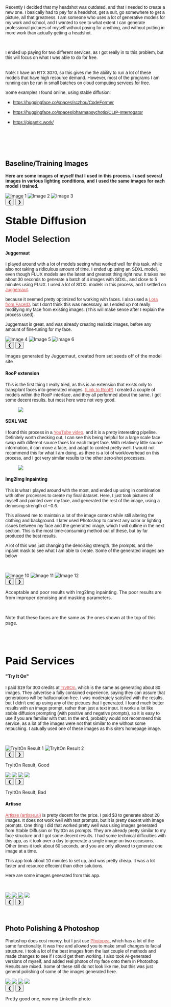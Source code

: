 <p style="margin-left:0pt;"><span style="font-family:Arimo, Arial;">Recently I decided that my headshot was outdated, and that I needed to create a new one. I basically had to pay for a headshot, get a suit, go somewhere to get a picture, all that greatness. I am someone who uses a lot of generative models for my work and school, and I wanted to see to what extent I can generate professional pictures of myself without paying for anything, and without putting in more work than actually getting a headshot.</span></p>
<p>&nbsp;</p>
<p style="margin-left:0pt;"><span style="font-family:Arimo, Arial;">I ended up paying for two different services, as I got really in to this problem, but this will focus on what I was able to do for free.&nbsp;</span><br>&nbsp;</p>
<p style="margin-left:0pt;"><span style="font-family:Arimo, Arial;">Note: I have an RTX 3070, so this gives me the ability to run a lot of these models that have high resource demand. However, most of the programs I am running can be run in small batches on cloud computing services for free.</span></p>
<p style="margin-left:0pt;"><span style="font-family:Arimo, Arial;">Some examples I found online, using stable diffusion:</span></p>
<ul style="list-style-type:square;">
    <li>
        <p style="margin-left:0pt;"><a target="_blank" rel="noopener noreferrer" href="https://huggingface.co/spaces/sczhou/CodeFormer"><span style="color:rgb(28,28,28);font-family:Arimo, Arial;"><u>https://huggingface.co/spaces/sczhou/CodeFormer</u></span></a></p>
    </li>
    <li>
        <p style="margin-left:0pt;"><a target="_blank" rel="noopener noreferrer" href="https://huggingface.co/spaces/pharmapsychotic/CLIP-Interrogator"><span style="color:rgb(28,28,28);font-family:Arimo, Arial;"><u>https://huggingface.co/spaces/pharmapsychotic/CLIP-Interrogator</u></span></a></p>
    </li>
    <li>
        <p style="margin-left:0pt;"><a target="_blank" rel="noopener noreferrer" href="https://gigantic.work/"><span style="color:rgb(28,28,28);font-family:Arimo, Arial;"><u>https://gigantic.work/</u></span></a></p>
    </li>
</ul>
<p><br>&nbsp;</p>
<p style="margin-left:auto;">&nbsp;</p>
<h2 style="margin-left:auto;"><span style="color:rgb(0,0,0);"><strong>Baseline/Training Images</strong></span></h2>
<p style="margin-left:0pt;"><span style="font-family:Arimo, Arial;"><strong>Here are some images of myself that I used in this process. I used several images in various lighting conditions, and I used the same images for each model I trained.</strong></span></p>
<div class="image-carousel">
  <div class="carousel-container">
    <img src="/blog/ai-headshots/blog_images/1.png" alt="Image 1">
    <img src="/blog/ai-headshots/blog_images/2.jfif" alt="Image 2">
    <img src="/blog/ai-headshots/blog_images/3.jfif" alt="Image 3">
  </div>
  <div class="carousel-controls">
    <button class="carousel-prev" onclick="plusSlides(-1, 0)">&#10094;</button>
    <button class="carousel-next" onclick="plusSlides(1, 0)">&#10095;</button>
  </div>
</div>

<h2 style="margin-left:0pt;"><span style="color:rgb(0,0,0);font-family:Arimo, Arial;font-size:25pt;"><strong>Stable Diffusion</strong></span></h2>


<h3 style="margin-left:0pt;"><span style="font-family:Arimo, Arial;font-size:20pt;">Model Selection</span></h3>
<h4 style="margin-left:0pt;"><span style="color:rgb(0,0,0);font-family:Arimo, Arial;">Juggernaut</span></h4>
<p style="margin-left:0pt;"><span style="font-family:Arimo, Arial;">I played around with a lot of models seeing what worked well for this task, while also not taking a ridiculous amount of time. I ended up using an SDXL model, even though FLUX models are the latest and greatest thing right now. It takes me about 30 seconds to generate a batch of 4 images with SDXL, and close to 5 minutes using FLUX. I used a lot of SDXL models in this process, and I settled on </span><a target="_blank" rel="noopener noreferrer" href="https://civitai.com/models/133005/juggernaut-xl"><span style="color:rgb(213,87,85);font-family:Arimo, Arial;"><u>Juggernaut</u></span></a><span style="font-family:Arimo, Arial;">.</span></p>
<p style="margin-left:0pt;"><span style="font-family:Arimo, Arial;">because it seemed pretty optimized for working with faces. I also used a </span><a target="_blank" rel="noopener noreferrer" href="https://huggingface.co/h94/IP-Adapter-FaceID/tree/main"><span style="color:rgb(213,87,85);font-family:Arimo, Arial;"><u>Lora from FaceID</u></span></a><span style="font-family:Arimo, Arial;">, but I don't think this was necessary, as I ended up not really modifying my face from existing images. (This will make sense after I explain the process used).</span></p>
<p style="margin-left:0pt;"><span style="font-family:Arimo, Arial;">Juggernaut is great, and was already creating realistic images, before any amount of fine-tuning for my face.</span></p>
<div class="image-carousel">
  <div class="carousel-container">
    <img src="/blog/ai-headshots/blog_images/4.jfif" alt="Image 4">
    <img src="/blog/ai-headshots/blog_images/5.jfif" alt="Image 5">
    <img src="/blog/ai-headshots/blog_images/6.jfif" alt="Image 6">
  </div>
  <div class="carousel-controls">
    <button class="carousel-prev" onclick="plusSlides(-1, 1)">&#10094;</button>
    <button class="carousel-next" onclick="plusSlides(1, 1)">&#10095;</button>
  </div>
</div>
<p style="margin-left:0pt;">Images generated by Juggernaut, created from set seeds off of the model site</p>

<h4 style="margin-left:auto;"><span style="color:rgb(0,0,0);">RooP extension</span></h4>
<p style="margin-left:0pt;"><span style="font-family:Arimo, Arial;">This is the first thing I really tried, as this is an extension that exists only to transplant faces into generated images. </span><a target="_blank" rel="noopener noreferrer" href="https://github.com/s0md3v/sd-webui-roop"><span style="color:rgb(213,87,85);font-family:Arimo, Arial;"><u>(Link to RooP)</u></span></a><span style="font-family:Arimo, Arial;"> I created a couple of models within the RooP interface, and they all performed about the same. I got some decent results, but most here were not very good.</span></p>
<figure class="image"><img src="/blog/ai-headshots/blog_images/8.png"></figure>

<h4 style="margin-left:auto;"><span style="color:rgb(0,0,0);">SDXL VAE</span></h4>
<p style="margin-left:0pt;"><span style="font-family:Arimo, Arial;">I found this process in a </span><a target="_blank" rel="noopener noreferrer" href="https://youtu.be/_0m0R954ZOo?si=n41Hh8Snz4Lnx_KK"><span style="color:rgb(213,87,85);font-family:Arimo, Arial;"><u>YouTube video</u></span></a><span style="font-family:Arimo, Arial;">, and it is a pretty interesting pipeline. Definitely worth checking out, I can see this being helpful for a large scale face swap with different source faces for each target face. With relatively little source information, it can move a face, and adapt to context pretty well. I would not recommend this for what I am doing, as there is a lot of work/overhead on this process, and I got very similar results to the other zero-shot processes.</span></p>
<figure class="image"><img src="/blog/ai-headshots/blog_images/9.jfif"></figure>


<h4 style="margin-left:auto;"><span style="color:rgb(0,0,0);">Img2Img Inpainting</span></h4>
<p style="margin-left:0pt;"><span style="font-family:Arimo, Arial;">This is what I played around with the most, and ended up using in combination with other processes to create my final dataset. Here, I just took pictures of myself and painted over my face, and generated the rest of the image, using a denoising strength of ~0.6.</span></p>
<p style="margin-left:0pt;"><span style="font-family:Arimo, Arial;">This allowed me to maintain a lot of the image context while still altering the clothing and background. I later used Photoshop to correct any color or lighting issues between my face and the generated image, which I will outline in the next section. This is the most time-consuming method out of these, but by far produced the best results.&nbsp;</span></p>
<p style="margin-left:0pt;"><span style="font-family:Arimo, Arial;">A lot of this was just changing the denoising strength, the prompts, and the inpaint mask to see what I am able to create. Some of the generated images are below</span></p>
<p style="margin-left:auto;">&nbsp;</p>
<div class="image-carousel">
  <div class="carousel-container">
    <img src="/blog/ai-headshots/blog_images/10.png" alt="Image 10">
    <img src="/blog/ai-headshots/blog_images/11.png" alt="Image 11">
    <img src="/blog/ai-headshots/blog_images/12.png" alt="Image 12">
  </div>
  <div class="carousel-controls">
    <button class="carousel-prev" onclick="plusSlides(-1, 2)">&#10094;</button>
    <button class="carousel-next" onclick="plusSlides(1, 2)">&#10095;</button>
  </div>
</div>
<p style="margin-left:0pt;">Acceptable and poor results with Img2Img inpainting. The poor results are from improper denoising and masking parameters.</p>
<p>&nbsp;</p>
<p style="margin-left:0pt;">Note that these faces are the same as the ones shown at the top of this page.</p>
<p style="margin-left:auto;">&nbsp;</p>
<p style="margin-left:auto;">&nbsp;</p>


<h2><span style="color:rgb(0,0,0);font-family:Arimo, Arial;font-size:25pt;"><strong>Paid Services</strong></span></h2>
<h4 style="margin-left:auto;"><span style="color:rgb(0,0,0);">"Try It On"</span></h4>
<p style="margin-left:0pt;"><span style="font-family:Arimo, Arial;">I paid $19 for 300 credits at </span><a target="_blank" rel="noopener noreferrer" href="http://studio.tryiton.com/"><span style="color:rgb(213,87,85);font-family:Arimo, Arial;"><u>TryItOn</u></span></a><span style="font-family:Arimo, Arial;">, which is the same as generating about 80 images. They advertise a fully contained experience, saying they can assure that generations will be hallucination-free. I was moderately satisfied with the results, but I didn't end up using any of the pictrues that I generated. I found much better results with an image prompt, rather than just a text input. It works a lot like stable diffusion prompting (with positive and negative prompts), so it is easy to use if you are familiar with that. In the end, probably would not recommend this service, as a lot of the images were not that similar to me without some retouching. I actually used one of these images as this site's homepage image.</span></p>
<p style="margin-left:auto;">&nbsp;</p>
<div class="image-carousel">
  <div class="carousel-container">
    <img src="/blog/ai-headshots/blog_images/13.png" alt="TryItOn Result 1">
    <img src="/blog/ai-headshots/blog_images/14.png" alt="TryItOn Result 2">
  </div>
  <div class="carousel-controls">
    <button class="carousel-prev" onclick="plusSlides(-1, 3)">&#10094;</button>
    <button class="carousel-next" onclick="plusSlides(1, 3)">&#10095;</button>
  </div>
</div>
<p style="margin-left:auto;"><span style="color:rgb(28,28,28);">TryItOn Result, Good</span></p>

<div class="image-carousel">
  <div class="carousel-container">
    <img src="/blog/ai-headshots/blog_images/15.png">
    <img src="/blog/ai-headshots/blog_images/16.png">
    <img src="/blog/ai-headshots/blog_images/17.png">
    <img src="/blog/ai-headshots/blog_images/18.png">
  </div>
  <div class="carousel-controls">
    <button class="carousel-prev" onclick="plusSlides(-1, 4)">&#10094;</button>
    <button class="carousel-next" onclick="plusSlides(1, 4)">&#10095;</button>
  </div>
</div>
<p style="margin-left:auto;"><span style="color:rgb(28,28,28);">TryItOn Result, Bad</span></p>

<h4 style="margin-left:auto;"><span style="color:rgb(0,0,0);">Artisse</span></h4>
<p style="margin-left:0pt;"><a target="_blank" rel="noopener noreferrer" href="http://artisse.ai/"><span style="color:rgb(213,87,85);font-family:Arimo, Arial;"><u>Artisse (artisse.ai)</u></span></a><span style="font-family:Arimo, Arial;"> is pretty decent for the price. I paid $3 to generate about 20 images. It does not work well with text prompts, but it is pretty decent with image prompts. One thing I did that worked pretty well was using images generated from Stable Diffusion or TryItOn as prompts. They are already pretty similar to my face structure and I got some decent results. I had some technical difficulties with this app, as it took over a day to generate a single image on two occasions. Other times it took about 60 seconds, and you are only allowed to generate one image at a time.</span></p>
<p style="margin-left:0pt;"><span style="font-family:Arimo, Arial;">This app took about 10 minutes to set up, and was pretty cheap. It was a lot faster and resource effecient than other solutions.</span></p>
<p style="margin-left:0pt;"><span style="font-family:Arimo, Arial;">Here are some images generated from this app.&nbsp;</span></p>
<p style="margin-left:0pt;">&nbsp;</p>
<div class="image-carousel">
  <div class="carousel-container">
    <img src="/blog/ai-headshots/blog_images/19.jfif">
    <img src="/blog/ai-headshots/blog_images/20.jfif">
    <img src="/blog/ai-headshots/blog_images/21.jfif">
    <img src="/blog/ai-headshots/blog_images/22.jfif">
 </div>
  <div class="carousel-controls">
    <button class="carousel-prev" onclick="plusSlides(-1, 5)">&#10094;</button>
    <button class="carousel-next" onclick="plusSlides(1, 5)">&#10095;</button>
  </div>
</div>
<p style="margin-left:auto;">&nbsp;</p>


<h2 style="margin-left:auto;"><span style="color:rgb(0,0,0);"><strong>Photo Polishing &amp; Photoshop</strong></span></h2>
<p style="margin-left:0pt;"><span style="font-family:Arimo, Arial;">Photoshop does cost money,<strong> </strong>but I just use </span><a target="_blank" rel="noopener noreferrer" href="https://www.photopea.com/"><span style="color:rgb(213,87,85);font-family:Arimo, Arial;"><u>Photopea</u></span></a><span style="font-family:Arimo, Arial;">, which has a lot of the same functionality. It was free and allowed you to make small changes to facial structure. I took a lot of the best images from the last couple of methods and made changes to see if I could get them working. I also took AI-generated versions of myself, and added real photos of my face onto them in Photoshop. Results are mixed. Some of these still do not look like me, but this was just general polishing of some of the images generated here.</span></p>
<div class="image-carousel">
  <div class="carousel-container">
    <img src="/blog/ai-headshots/blog_images/23.png">
    <img src="/blog/ai-headshots/blog_images/24.jfif">
    <img src="/blog/ai-headshots/blog_images/25.jfif">
    <img src="/blog/ai-headshots/blog_images/26.jfif">
 </div>
  <div class="carousel-controls">
    <button class="carousel-prev" onclick="plusSlides(-1, 6)">&#10094;</button>
    <button class="carousel-next" onclick="plusSlides(1, 6)">&#10095;</button>
  </div>
<p style="margin-left:auto;"><span style="color:rgb(28,28,28);">Pretty good one, now my LinkedIn photo</span></p>